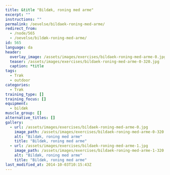 ```yaml
---
title: &title "Bildæk, roning med arme"
excerpt: ""
instructions: ""
permalink: /oevelse/bildaek-roning-med-arme/
redirect_from:
  - /node/565
  - /oevelse/bildæk-roning-med-arme/
id: 565
language: da
header:
  overlay_image: /assets/images/exercises/bildaek-roning-med-arme-0.jpg
  teaser: /assets/images/exercises/bildaek-roning-med-arme-0-320.jpg
  caption: *title
tags:
  - Træk
  - outdoor
categories:
  - Træk
training_type: []
training_focus: []
equipment:
  - bildæk
muscle_group: []
alternative_titles: []
gallery:
  - url: /assets/images/exercises/bildaek-roning-med-arme-0.jpg
    image_path: /assets/images/exercises/bildaek-roning-med-arme-0-320.jpg
    alt: "Bildæk, roning med arme"
    title: "Bildæk, roning med arme"
  - url: /assets/images/exercises/bildaek-roning-med-arme-1.jpg
    image_path: /assets/images/exercises/bildaek-roning-med-arme-1-320.jpg
    alt: "Bildæk, roning med arme"
    title: "Bildæk, roning med arme"
last_modified_at: 2014-10-03T10:15:43Z
---
```

